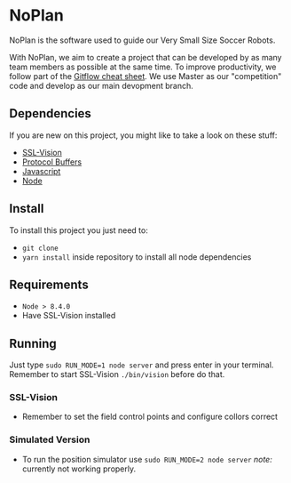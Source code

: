 # NoPlan

NoPlan is the software used to guide our Very Small Size Soccer Robots.

With NoPlan, we aim to create a project that can be developed by as many team members as possible at the same time. To improve productivity, we follow part of the [Gitflow cheat sheet](https://danielkummer.github.io/git-flow-cheatsheet/index.pt_BR.html). We use Master as our "competition" code and develop as our main devopment branch.

## Dependencies

If you are new on this project, you might like to take a look on these stuff:

* [SSL-Vision](https://github.com/RoboCup-SSL/ssl-vision/wiki)
* [Protocol Buffers](https://developers.google.com/protocol-buffers/)
* [Javascript](https://developer.mozilla.org/pt-BR/docs/Web/JavaScript)
* [Node](https://nodejs.org/en/)

## Install

 To install this project you just need to:
 -  `git clone`
 - `yarn install` inside repository to install all node dependencies

## Requirements
  - `Node > 8.4.0`
  - Have SSL-Vision installed

## Running

Just type `sudo RUN_MODE=1 node server` and press enter in your terminal. Remember to start SSL-Vision `./bin/vision` before do that.

### SSL-Vision
  - Remember to set the field control points and configure collors correct

### Simulated Version
  - To run the position simulator use `sudo RUN_MODE=2 node server` _note:_ currently not working properly. 